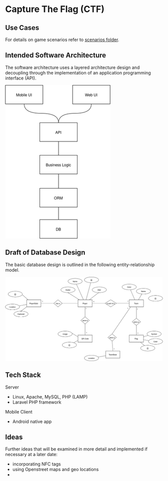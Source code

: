 # Capture The Flag (CTF)


## Use Cases
For details on game scenarios refer to [scenarios folder](./scenarios/Readme.md).

## Intended Software Architecture
The software architecture uses a layered architecture design and decoupling through the implementation of an application programming interface (API).

![Architecture](Architecture.png)

## Draft of Database Design 
The basic database design is outlined in the following entity-relationship model.

![Database Concept](./ctf_db_concept.png)

## Tech Stack
Server 
- Linux, Apache, MySQL, PHP (LAMP)
- Laravel PHP framework

Mobile Client
- Android native app


## Ideas
Further ideas that will be examined in more detail and implemented if necessary at a later date:

- incorporating NFC tags
- using Openstreet maps and geo locations
- 
